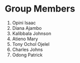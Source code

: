 # Group Members

1. Opini Isaac
2. Diana Ajambo
3. Kalibbala Johnson
4. Atieno Mary
5. Tony Ochol Ojelel
6. Charles Johns
7. Odong Patrick
